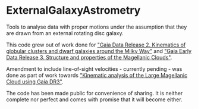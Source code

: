 # ExternalGalaxyAstrometry

Tools to analyse data with proper motions under the assumption that they are drawn from an external rotating disc galaxy.

This code grew out of work done for ["Gaia Data Release 2. Kinematics of globular clusters and dwarf galaxies around the Milky Way"](https://ui.adsabs.harvard.edu/abs/2018A%26A...616A..12G/abstract) and ["Gaia Early Data Release 3. Structure and properties of the Magellanic Clouds"](https://ui.adsabs.harvard.edu/abs/2021A%26A...649A...7G/abstract). 

Amendment to include line-of-sight velocities - currently pending - was done as part of work towards ["Kinematic analysis of the Large Magellanic Cloud using Gaia DR3"](https://ui.adsabs.harvard.edu/abs/2023A%26A...669A..91J/abstract).

The code has been made public for convenience of sharing. It is neither complete nor perfect and comes with promise that it will become either.
